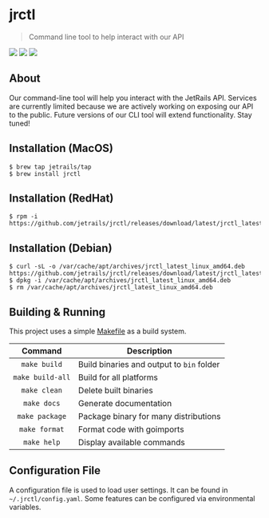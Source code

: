 # jrctl
> Command line tool to help interact with our API

![](https://img.shields.io/badge/License-JetRails_License-green.svg?style=for-the-badge&labelColor=89BA40&color=282F38)
![](https://img.shields.io/badge/Version-3.0.0-green.svg?style=for-the-badge&labelColor=89BA40&color=282F38)
![](https://img.shields.io/badge/OS-MacOS/Linux-green.svg?style=for-the-badge&labelColor=89BA40&color=282F38)

## About

Our command-line tool will help you interact with the JetRails API. Services are currently limited because we are actively working on exposing our API to the public. Future versions of our CLI tool will extend functionality. Stay tuned!

## Installation (MacOS)

```shell
$ brew tap jetrails/tap
$ brew install jrctl
```

## Installation (RedHat)

```shell
$ rpm -i https://github.com/jetrails/jrctl/releases/download/latest/jrctl_latest_linux_amd64.rpm
```

## Installation (Debian)

```shell
$ curl -sL -o /var/cache/apt/archives/jrctl_latest_linux_amd64.deb https://github.com/jetrails/jrctl/releases/download/latest/jrctl_latest_linux_amd64.deb
$ dpkg -i /var/cache/apt/archives/jrctl_latest_linux_amd64.deb
$ rm /var/cache/apt/archives/jrctl_latest_linux_amd64.deb
```

## Building & Running

This project uses a simple [Makefile](./Makefile) as a build system.

|     Command        | Description                               |
|:------------------:|-------------------------------------------|
|  `make build`      | Build binaries and output to `bin` folder |
|  `make build-all`  | Build for all platforms                   |
|  `make clean`      | Delete built binaries                     |
|  `make docs`       | Generate documentation                    |
| `make package`     | Package binary for many distributions     |
| `make format`      | Format code with goimports                |
|  `make help`       | Display available commands                |

## Configuration File

A configuration file is used to load user settings. It can be found in `~/.jrctl/config.yaml`. Some features can be configured via environmental variables.

